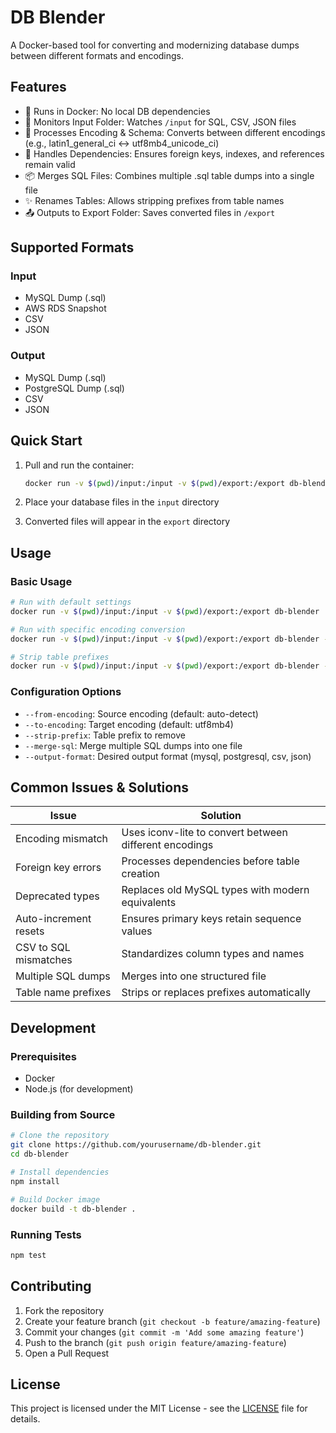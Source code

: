 # DB Blender

A Docker-based tool for converting and modernizing database dumps between different formats and encodings.

## Features

- 🐳 Runs in Docker: No local DB dependencies
- 📁 Monitors Input Folder: Watches `/input` for SQL, CSV, JSON files
- 🔄 Processes Encoding & Schema: Converts between different encodings (e.g., latin1_general_ci ↔ utf8mb4_unicode_ci)
- 🔗 Handles Dependencies: Ensures foreign keys, indexes, and references remain valid
- 📦 Merges SQL Files: Combines multiple .sql table dumps into a single file
- ✨ Renames Tables: Allows stripping prefixes from table names
- 📤 Outputs to Export Folder: Saves converted files in `/export`

## Supported Formats

### Input
- MySQL Dump (.sql)
- AWS RDS Snapshot
- CSV
- JSON

### Output
- MySQL Dump (.sql)
- PostgreSQL Dump (.sql)
- CSV
- JSON

## Quick Start

1. Pull and run the container:
   ```bash
   docker run -v $(pwd)/input:/input -v $(pwd)/export:/export db-blender
   ```

2. Place your database files in the `input` directory

3. Converted files will appear in the `export` directory

## Usage

### Basic Usage

```bash
# Run with default settings
docker run -v $(pwd)/input:/input -v $(pwd)/export:/export db-blender

# Run with specific encoding conversion
docker run -v $(pwd)/input:/input -v $(pwd)/export:/export db-blender --from-encoding latin1 --to-encoding utf8mb4

# Strip table prefixes
docker run -v $(pwd)/input:/input -v $(pwd)/export:/export db-blender --strip-prefix old_prefix_
```

### Configuration Options

- `--from-encoding`: Source encoding (default: auto-detect)
- `--to-encoding`: Target encoding (default: utf8mb4)
- `--strip-prefix`: Table prefix to remove
- `--merge-sql`: Merge multiple SQL dumps into one file
- `--output-format`: Desired output format (mysql, postgresql, csv, json)

## Common Issues & Solutions

| Issue | Solution |
|-------|----------|
| Encoding mismatch | Uses iconv-lite to convert between different encodings |
| Foreign key errors | Processes dependencies before table creation |
| Deprecated types | Replaces old MySQL types with modern equivalents |
| Auto-increment resets | Ensures primary keys retain sequence values |
| CSV to SQL mismatches | Standardizes column types and names |
| Multiple SQL dumps | Merges into one structured file |
| Table name prefixes | Strips or replaces prefixes automatically |

## Development

### Prerequisites

- Docker
- Node.js (for development)

### Building from Source

```bash
# Clone the repository
git clone https://github.com/yourusername/db-blender.git
cd db-blender

# Install dependencies
npm install

# Build Docker image
docker build -t db-blender .
```

### Running Tests

```bash
npm test
```

## Contributing

1. Fork the repository
2. Create your feature branch (`git checkout -b feature/amazing-feature`)
3. Commit your changes (`git commit -m 'Add some amazing feature'`)
4. Push to the branch (`git push origin feature/amazing-feature`)
5. Open a Pull Request

## License

This project is licensed under the MIT License - see the [LICENSE](LICENSE) file for details.

